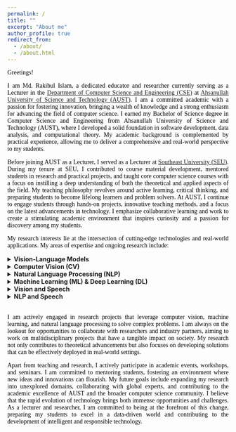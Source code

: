 ```yaml
---
permalink: /
title: ""
excerpt: "About me"
author_profile: true
redirect_from: 
  - /about/
  - /about.html
---
```


<span style="color:black; font-family:Georgia">Greetings! </span>

<p style="text-align:justify; color:black; font-family:Georgia"> I am Md. Rakibul Islam, a dedicated educator and researcher currently serving as a Lecturer in the <a href="https://www.aust.edu/cse">Department of Computer Science and Engineering (CSE)</a> at <a href="https://www.aust.edu/">Ahsanullah University of Science and Technology (AUST)</a>. I am a committed academic with a passion for fostering innovation, bringing a wealth of knowledge and a strong enthusiasm for advancing the field of computer science. I earned my Bachelor of Science degree in Computer Science and Engineering from Ahsanullah University of Science and Technology (AUST), where I developed a solid foundation in software development, data analysis, and computational theory. My academic background is complemented by practical experience, allowing me to deliver a comprehensive and real-world perspective to my students.</p>

<p style="text-align:justify; color:black; font-family:Georgia"> Before joining AUST as a Lecturer, I served as a Lecturer at <a href="https://new.seu.edu.bd/">Southeast University (SEU)</a>. During my tenure at SEU, I contributed to course material development, mentored students in research and practical projects, and taught core computer science courses with a focus on instilling a deep understanding of both the theoretical and applied aspects of the field. My teaching philosophy revolves around active learning, critical thinking, and preparing students to become lifelong learners and problem solvers. At AUST, I continue to engage students through hands-on projects, innovative teaching methods, and a focus on the latest advancements in technology. I emphasize collaborative learning and work to create a stimulating academic environment that inspires curiosity and a passion for discovery among my students.</p>

<p style="text-align:justify; color:black; font-family:Georgia"> My research interests lie at the intersection of cutting-edge technologies and real-world applications. My areas of expertise and ongoing research include:</p>

<details>
<summary><b>Vision-Language Models</b></summary>
<span><font size="3"> <p style="text-align:justify; color:black; font-family:Georgia"> <em>An exciting domain that bridges computer vision and natural language processing to enable machines to understand and interact with multimodal information. My work focuses on developing advanced VLMs for tasks such as image captioning, visual question answering (VQA), and multimodal retrieval, emphasizing creating models that are context-aware, efficient, and generalizable. A critical research gap I address involves enhancing the alignment between visual and textual representations, particularly in scenarios with ambiguous or limited data. I am also keen on tackling challenges related to the semantic grounding of text in complex visual scenes and improving the models’ ability to perform zero-shot or few-shot learning. Through my research, I aim to push the boundaries of multimodal AI, making it more robust and applicable to real-world problems.</em> </p></font></span>
</details>

<details>
<summary><b>Computer Vision (CV)</b></summary>
<span><font size="3"> <p style="text-align:justify; color:black; font-family:Georgia"> <em>I explore the development and application of algorithms that enable computers to interpret and make decisions based on visual data. My work involves image processing, image generation, object detection, and facial recognition, with a keen interest in practical implementations across various industries.</em> </p></font></span>
</details>

<details>
<summary><b>Natural Language Processing (NLP)</b></summary>
<span><font size="3"> <p style="text-align:justify; color:black; font-family:Georgia"> <em>Driven by the desire to bridge the gap between human language and machine understanding, I investigate NLP models for tasks such as sentiment analysis, language translation, language generation and conversational AI. My work contributes to the advancement of human-computer interaction and automated understanding of human language.</em></p></font></span>
</details>


<details>
<summary><b>Machine Learning (ML) & Deep Learning (DL)</b></summary>
<span><font size="3"> <p style="text-align:justify; color:black; font-family:Georgia"> <em>With a focus on designing intelligent systems, I am involved in developing models that can learn from and adapt to data. My research in this domain covers supervised and unsupervised learning techniques, neural network architectures, and reinforcement learning applications.</em></p></font></span>
</details>

<details>
<summary><b>Vision and Speech</b></summary>
<span><font size="3"> <p style="text-align:justify; color:black; font-family:Georgia"> <em>An interdisciplinary field that combines visual and auditory information to enable more robust and natural human-computer interactions. I focus on developing systems for tasks such as audio-visual speech recognition (AVSR), lip reading, and multimodal emotion recognition, where integrating visual and speech modalities enhances performance in challenging conditions like noisy environments. A key research gap I address is improving the temporal and semantic alignment of visual and speech data, particularly in scenarios involving diverse speakers, accents, and occlusions. I also work on advancing models that can generalize well across real-world applications, bridging the gap between academic research and practical deployment. Through my work, I aim to create more intuitive, adaptive, and reliable multimodal systems.</em></p></font></span>
</details>

<details>
<summary><b>NLP and Speech</b></summary>
<span><font size="3"> <p style="text-align:justify; color:black; font-family:Georgia"> <em>The fusion of natural language processing and speech technologies drives advancements in human-computer communication. My research focuses on developing innovative systems for tasks like automatic speech recognition (ASR), text-to-speech (TTS) synthesis, and spoken language understanding (SLU). A key research gap I address is improving the adaptability of ASR and TTS systems to diverse languages, accents, and speaking styles, particularly in low-resource settings. Additionally, I explore integrating prosody and context modeling to enhance the naturalness of synthesized speech and the accuracy of spoken language interpretation. My work aims to bridge these gaps, creating robust, inclusive, and context-aware speech-driven NLP solutions for real-world applications.</em></p></font></span>
</details>

<br>

<p style="text-align:justify; color:black; font-family:Georgia"> I am actively engaged in research projects that leverage computer vision, machine learning, and natural language processing to solve complex problems. I am always on the lookout for opportunities to collaborate with researchers and industry partners, aiming to work on multidisciplinary projects that have a tangible impact on society. My research not only contributes to theoretical advancements but also focuses on developing solutions that can be effectively deployed in real-world settings.</p>

<p style="text-align:justify; color:black; font-family:Georgia"> Apart from teaching and research, I actively participate in academic events, workshops, and seminars. I am committed to mentoring students, fostering an environment where new ideas and innovations can flourish. My future goals include expanding my research into unexplored domains, collaborating with global experts, and contributing to the academic excellence of AUST and the broader computer science community. I believe that the rapid evolution of technology brings both immense opportunities and challenges. As a lecturer and researcher, I am committed to being at the forefront of this change, preparing my students to excel in a data-driven world and contributing to the development of intelligent and responsible technology.
</p>
